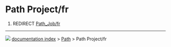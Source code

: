 # Path Project/fr
1.  REDIRECT [Path_Job/fr](Path_Job/fr.md)



---
![](images/Button_right.svg) [documentation index](../README.md) > [Path](Path_Workbench.md) > Path Project/fr
